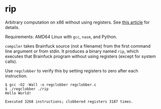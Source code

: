 # rip

Arbitrary computation on x86 without using registers.  See [this article][] for
details.

Requirements: AMD64 Linux with `gcc`, `nasm`, and Python.

`compiler` takes Brainfuck source (not a filename) from the first command line
argument or from stdin.  It produces a binary named `rip`, which executes that
Brainfuck program without using registers (except for system calls).

Use `regclobber` to verify this by setting registers to zero after each
instruction.

~~~
$ gcc -O2 -Wall -o regclobber regclobber.c
$ ./regclobber ./rip
Hello World!

Executed 3268 instructions; clobbered registers 3187 times.
~~~

[this article]: http://mainisusuallyafunction.blogspot.com/2014/02/x86-is-turing-complete-with-no-registers.html
